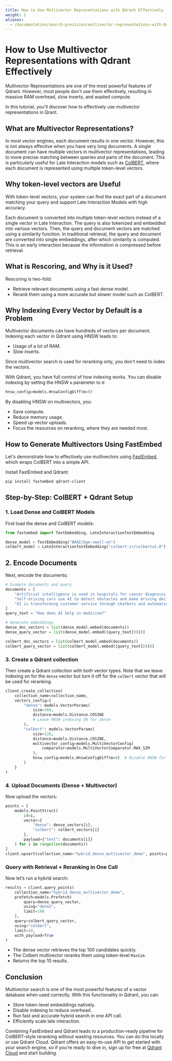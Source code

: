```yaml
---
title: How to Use Multivector Representations with Qdrant Effectively
weight: 2
aliases:
  - /documentation/search-precision/multivector-representations-with-Qdrant/
---
```

# How to Use Multivector Representations with Qdrant Effectively
Multivector Representations are one of the most powerful features of Qdrant. However, most people don't use them effectively, resulting in massive RAM overhead, slow inserts, and wasted compute. 

In this tutorial, you'll discover how to effectively use multivector representations in Qrant. 

## What are Multivector Representations?
In most vector engines, each document results in one vector. However, this is not always effective when you have very long documents. A single document can have multiple vectors in multivector representations, leading to more precise matching between queries and parts of the document. This is particularly useful for Late Interaction models such as [ColBERT](https://qdrant.tech/documentation/fastembed/fastembed-colbert/), where each document is represented using multiple token-level vectors. 

## Why token-level vectors are Useful

With token-level vectors, your system can find the exact part of a document matching your query and support Late Interaction Models with high accuracy.

Each document is converted into multiple token-level vectors instead of a single vector in Late Interaction. The query is also tokenized and embedded into various vectors. Then, the query and document vectors are matched using a similarity function. In traditional retrieval, the query and document are converted into single embeddings, after which similarity is computed. This is an early interaction because the information is compressed before retrieval. 

## What is Rescoring, and Why is it Used?
Rescoring is two-fold:
- Retrieve relevant documents using a fast dense model. 
- Rerank them using a more accurate but slower model such as ColBERT.

## Why Indexing Every Vector by Default is a Problem
Multivector documents can have hundreds of vectors per document. Indexing each vector in Qdrant using HNSW leads to:
- Usage of a lot of RAM.
- Slow inserts. 

Since multivector search is used for reranking only, you don't need to index the vectors. 

With Qdrant, you have full control of how indexing works. You can disable indexing by setting the HNSW `m` parameter to `0`:
```python
hnsw_config=models.HnswConfigDiff(m=0)
```
By disabling HNSW on multivectors, you:
- Save compute. 
- Reduce memory usage.
- Speed up vector uploads. 
- Focus the resources on reranking, where they are needed most. 

## How to Generate Multivectors Using FastEmbed
Let's demonstrate how to effectively use multivectors using [FastEmbed](https://github.com/qdrant/fastembed), which wraps ColBERT into a simple API. 

Install FastEmbed and Qdrant:

```bash
pip install fastembed qdrant-client
```

## Step-by-Step: ColBERT + Qdrant Setup

### 1. Load Dense and ColBERT Models
First load the dense and ColBERT models:
```python
from fastembed import TextEmbedding, LateInteractionTextEmbedding

dense_model = TextEmbedding("BAAI/bge-small-en")
colbert_model = LateInteractionTextEmbedding("colbert-ir/colbertv2.0")
```

## 2. Encode Documents
Next, encode the documents: 
```python
# Example documents and query
documents = [
    "Artificial intelligence is used in hospitals for cancer diagnosis and treatment.",
    "Self-driving cars use AI to detect obstacles and make driving decisions.",
    "AI is transforming customer service through chatbots and automation."
]
query_text = "How does AI help in medicine?"

# Generate embeddings
dense_doc_vectors = list(dense_model.embed(documents))
dense_query_vector = list(dense_model.embed([query_text]))[0]

colbert_doc_vectors = list(colbert_model.embed(documents))
colbert_query_vector = list(colbert_model.embed([query_text]))[0]

```

### 3. Create a Qdrant collection
Then create a Qdrant collection with both vector types. Note that we leave indexing on for the `dense` vector but turn it off for the  `colbert` vector that will be used for reranking.
```python
client.create_collection(
    collection_name=collection_name,
    vectors_config={
        "dense": models.VectorParams(
            size=384,
            distance=models.Distance.COSINE
            # Leave HNSW indexing ON for dense
        ),
        "colbert": models.VectorParams(
            size=128,
            distance=models.Distance.COSINE,
            multivector_config=models.MultiVectorConfig(
                comparator=models.MultiVectorComparator.MAX_SIM
            ),
            hnsw_config=models.HnswConfigDiff(m=0)  # Disable HNSW for reranking
        )
    }
)

```

### 4. Upload Documents (Dense + Multivector)
Now upload the vectors: 
```python
points = [
    models.PointStruct(
        id=i,
        vector={
            "dense": dense_vectors[i],
            "colbert": colbert_vectors[i]
        },
        payload={"text": documents[i]}
    ) for i in range(len(documents))
]
client.upsert(collection_name="hybrid_dense_multivector_demo", points=points)

```

### Query with Retrieval + Reranking in One Call
Now let’s run a hybrid search:

```python
results = client.query_points(
    collection_name="hybrid_dense_multivector_demo",
    prefetch=models.Prefetch(
        query=dense_query_vector,
        using="dense",
        limit=100
    ),
    query=colbert_query_vector,
    using="colbert",
    limit=10,
    with_payload=True
)

```

- The dense vector retrieves the top 100 candidates quickly.
- The Colbert multivector reranks them using token-level `MaxSim`.
- Returns the top 10 results. 

## Conclusion
Multivector search is one of the most powerful features of a vector database when used correctly. With this functionality in Qdrant, you can: 
- Store token-level embeddings natively. 
- Disable indexing to reduce overhead. 
- Run fast and accurate hybrid search in one API call. 
- Efficiently scale late interaction.

Combining FastEmbed and Qdrant leads to a production-ready pipeline for ColBERT-style reranking without wasting resources. You can do this locally or use Qdrant Cloud. Qdrant offers an easy-to-use API to get started with your search engine, so if you’re ready to dive in, sign up for free at [Qdrant Cloud](https://qdrant.tech/cloud/) and start building.


